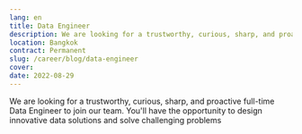 ```yaml
---
lang: en
title: Data Engineer
description: We are looking for a trustworthy, curious, sharp, and proactive full-time Data Engineer to join our team. You'll have the opportunity to design innovative data solutions and solve challenging problems
location: Bangkok
contract: Permanent
slug: /career/blog/data-engineer
cover: 
date: 2022-08-29
---
```


We are looking for a trustworthy, curious, sharp, and proactive full-time Data Engineer to join our team. You'll have the opportunity to design innovative data solutions and solve challenging problems
